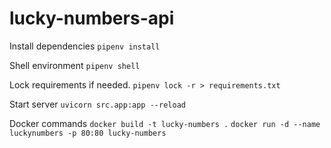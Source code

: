 # lucky-numbers-api

Install dependencies
```pipenv install```

Shell environment
```pipenv shell```

Lock requirements if needed.
```pipenv lock -r > requirements.txt```

Start server
```uvicorn src.app:app --reload```

Docker commands
```docker build -t lucky-numbers .```
```docker run -d --name luckynumbers -p 80:80 lucky-numbers```
